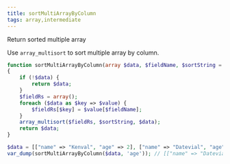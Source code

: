 ```yaml
---
title: sortMultiArrayByColumn
tags: array,intermediate
---
```


Return sorted multiple array

Use `array_multisort` to sort multiple array by column.

```php
function sortMultiArrayByColumn(array $data, $fieldName, $sortString = SORT_DESC)
{
    if (!$data) {
        return $data;
    }
    $fieldRs = array();
    foreach ($data as $key => $value) {
        $fieldRs[$key] = $value[$fieldName];
    }
    array_multisort($fieldRs, $sortString, $data);
    return $data;
}
```

```php
$data = [["name" => "Kenval", "age" => 2], ["name" => "Datevial", "age" => 10]];
var_dump(sortMultiArrayByColumn($data, 'age')); // [["name" => "Datevial", "age" => 10], ["name" => "Kenval", "age" => 2]]
```
